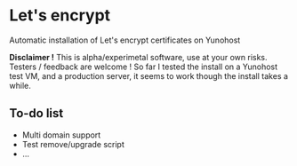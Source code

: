 Let's encrypt
=============

Automatic installation of Let's encrypt certificates on Yunohost


**Disclaimer !** This is alpha/experimetal software, use at your own risks.
Testers / feedback are welcome ! So far I tested the install on a Yunohost
test VM, and a production server, it seems to work though the install takes a
while.

To-do list
----------

- Multi domain support
- Test remove/upgrade script
- ...
